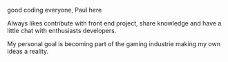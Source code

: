 good coding everyone, Paul here

Always likes contribute with front end project, share knowledge and have a little chat with enthusiasts developers.

My personal goal is becoming part of the gaming industrie making my own ideas a reality.

